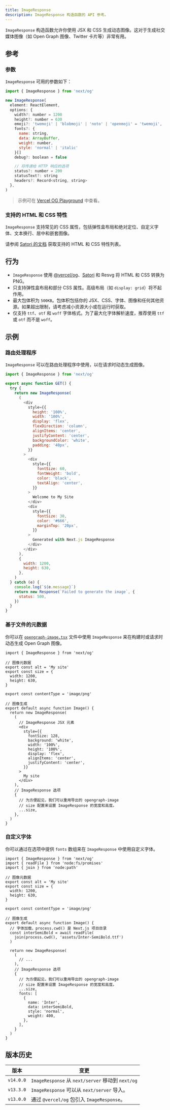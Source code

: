 ```yaml
---
title: ImageResponse
description: ImageResponse 构造函数的 API 参考。
---
```


`ImageResponse` 构造函数允许你使用 JSX 和 CSS 生成动态图像。这对于生成社交媒体图像（如 Open Graph 图像、Twitter 卡片等）非常有用。

## 参考

### 参数

`ImageResponse` 可用的参数如下：

```jsx
import { ImageResponse } from 'next/og'

new ImageResponse(
  element: ReactElement,
  options: {
    width?: number = 1200
    height?: number = 630
    emoji?: 'twemoji' | 'blobmoji' | 'noto' | 'openmoji' = 'twemoji',
    fonts?: {
      name: string,
      data: ArrayBuffer,
      weight: number,
      style: 'normal' | 'italic'
    }[]
    debug?: boolean = false

    // 将传递给 HTTP 响应的选项
    status?: number = 200
    statusText?: string
    headers?: Record<string, string>
  },
)
```

> 示例可在 [Vercel OG Playground](https://og-playground.vercel.app/) 中查看。

### 支持的 HTML 和 CSS 特性

`ImageResponse` 支持常见的 CSS 属性，包括弹性盒布局和绝对定位、自定义字体、文本换行、居中和嵌套图像。

请参阅 [Satori 的文档](https://github.com/vercel/satori#css) 获取支持的 HTML 和 CSS 特性列表。

## 行为

- `ImageResponse` 使用 [@vercel/og](https://vercel.com/docs/concepts/functions/edge-functions/og-image-generation)、[Satori](https://github.com/vercel/satori) 和 Resvg 将 HTML 和 CSS 转换为 PNG。
- 只支持弹性盒布局和部分 CSS 属性。高级布局（如 `display: grid`）将不起作用。
- 最大包体积为 `500KB`。包体积包括你的 JSX、CSS、字体、图像和任何其他资源。如果超出限制，请考虑减小资源大小或在运行时获取。
- 仅支持 `ttf`、`otf` 和 `woff` 字体格式。为了最大化字体解析速度，推荐使用 `ttf` 或 `otf` 而不是 `woff`。

## 示例

### 路由处理程序

`ImageResponse` 可以在路由处理程序中使用，以在请求时动态生成图像。

```js
import { ImageResponse } from 'next/og'

export async function GET() {
  try {
    return new ImageResponse(
      (
        <div
          style={{
            height: '100%',
            width: '100%',
            display: 'flex',
            flexDirection: 'column',
            alignItems: 'center',
            justifyContent: 'center',
            backgroundColor: 'white',
            padding: '40px',
          }}
        >
          <div
            style={{
              fontSize: 60,
              fontWeight: 'bold',
              color: 'black',
              textAlign: 'center',
            }}
          >
            Welcome to My Site
          </div>
          <div
            style={{
              fontSize: 30,
              color: '#666',
              marginTop: '20px',
            }}
          >
            Generated with Next.js ImageResponse
          </div>
        </div>
      ),
      {
        width: 1200,
        height: 630,
      },
    )
  } catch (e) {
    console.log(`${e.message}`)
    return new Response(`Failed to generate the image`, {
      status: 500,
    })
  }
}
```

### 基于文件的元数据

你可以在 [`opengraph-image.tsx`](/nextjs-cn/app/api-reference/file-conventions/metadata/opengraph-image) 文件中使用 `ImageResponse` 来在构建时或请求时动态生成 Open Graph 图像。

```tsx
import { ImageResponse } from 'next/og'

// 图像元数据
export const alt = 'My site'
export const size = {
  width: 1200,
  height: 630,
}

export const contentType = 'image/png'

// 图像生成
export default async function Image() {
  return new ImageResponse(
    (
      // ImageResponse JSX 元素
      <div
        style={{
          fontSize: 128,
          background: 'white',
          width: '100%',
          height: '100%',
          display: 'flex',
          alignItems: 'center',
          justifyContent: 'center',
        }}
      >
        My site
      </div>
    ),
    // ImageResponse 选项
    {
      // 为方便起见，我们可以重用导出的 opengraph-image
      // size 配置来设置 ImageResponse 的宽度和高度。
      ...size,
    },
  )
}
```

### 自定义字体

你可以通过在选项中提供 `fonts` 数组来在 `ImageResponse` 中使用自定义字体。

```tsx
import { ImageResponse } from 'next/og'
import { readFile } from 'node:fs/promises'
import { join } from 'node:path'

// 图像元数据
export const alt = 'My site'
export const size = {
  width: 1200,
  height: 630,
}

export const contentType = 'image/png'

// 图像生成
export default async function Image() {
  // 字体加载，process.cwd() 是 Next.js 项目目录
  const interSemiBold = await readFile(
    join(process.cwd(), 'assets/Inter-SemiBold.ttf')
  )

  return new ImageResponse(
    (
      // ...
    ),
    // ImageResponse 选项
    {
      // 为方便起见，我们可以重用导出的 opengraph-image
      // size 配置来设置 ImageResponse 的宽度和高度。
      ...size,
      fonts: [
        {
          name: 'Inter',
          data: interSemiBold,
          style: 'normal',
          weight: 400,
        },
      ],
    }
  )
}
```

## 版本历史

| 版本      | 变更                                              |
| --------- | ------------------------------------------------- |
| `v14.0.0` | `ImageResponse` 从 `next/server` 移动到 `next/og` |
| `v13.3.0` | `ImageResponse` 可以从 `next/server` 导入。       |
| `v13.0.0` | 通过 `@vercel/og` 包引入 `ImageResponse`。        |
